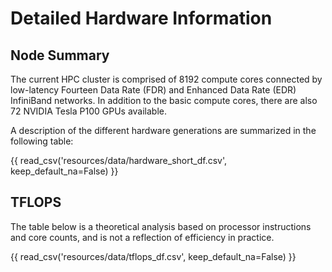 # Detailed Hardware Information

## Node Summary

The current HPC cluster is comprised of 8192 compute cores connected by low-latency Fourteen Data Rate (FDR) and Enhanced Data Rate (EDR) InfiniBand networks. In addition to the basic compute cores, there are also 72 NVIDIA Tesla P100 GPUs available.

A description of the different hardware generations are summarized in the following table:

{{ read_csv('resources/data/hardware_short_df.csv', keep_default_na=False) }}

## TFLOPS

The table below is a theoretical analysis based on processor instructions and core counts, and is not a reflection of efficiency in practice.

{{ read_csv('resources/data/tflops_df.csv', keep_default_na=False) }}
